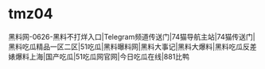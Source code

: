 # tmz04
黑料网-0626-黑料不打烊入口|Telegram频道传送门|74猫导航主站|74猫传送门|黑料吃瓜精品一区二区|51吃瓜|黑料曝料网|黑料大事记|黑料大爆料|黑料吃瓜反差婊爆料上海|国产吃瓜|51吃瓜网官网|今日吃瓜在线|881比鸭
